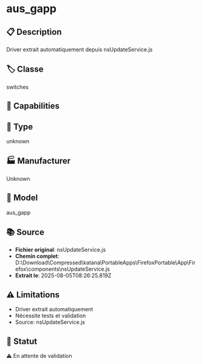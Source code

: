 # aus_gapp

## 📋 Description
Driver extrait automatiquement depuis nsUpdateService.js

## 🏷️ Classe
switches

## 🔧 Capabilities


## 📡 Type
unknown

## 🏭 Manufacturer
Unknown

## 📱 Model
aus_gapp

## 📚 Source
- **Fichier original**: nsUpdateService.js
- **Chemin complet**: D:\Download\Compressed\katana\PortableApps\FirefoxPortable\App\Firefox\components\nsUpdateService.js
- **Extrait le**: 2025-08-05T08:26:25.819Z

## ⚠️ Limitations
- Driver extrait automatiquement
- Nécessite tests et validation
- Source: nsUpdateService.js

## 🚀 Statut
⚠️ En attente de validation
